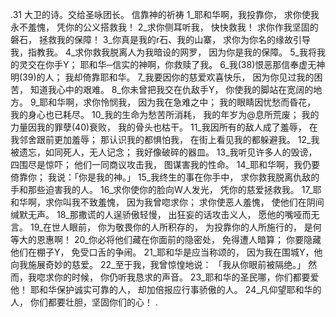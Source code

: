 .31 
大卫的诗。交给圣咏团长。 
信靠神的祈祷 
1_耶和华啊，我投靠你， 
求你使我永不羞愧， 
凭你的公义搭救我！ 
2_求你侧耳听我， 
快快救我！ 
求你作我坚固的磐石， 
拯救我的保障！ 
3_你真是我的r石、我的山寨， 
求你为你名的缘故引导我，指教我。 
4_求你救我脱离人为我暗设的网罗， 
因为你是我的保障。 
5_我将我的灵交在你手Y； 
耶和华─信实的神啊，你救赎了我。 
6_我(38)恨恶那信奉虚无神明(39)的人； 
我却倚靠耶和华。 
7_我要因你的慈爱欢喜快乐， 
因为你见过我的困苦， 
知道我心中的艰难。 
8_你未曾把我交在仇敌手Y， 
你使我的脚站在宽阔的地方。 
9_耶和华啊，求你怜悯我， 
因为我在急难之中； 
我的眼睛因忧愁而昏花， 
我的身心也已耗尽。 
10_我的生命为愁苦所消耗， 
我的年岁为@息所荒废； 
我的力量因我的罪孽(40)衰败， 
我的骨头也枯干。 
11_我因所有的敌人成了羞辱， 
在我邻舍跟前更加羞辱； 
那认识我的都惧怕我， 
在街上看见我的都躲避我。 
12_我被遗忘，如同死人，无人记念； 
我好像破碎的器皿。 
13_我听见许多人的毁谤， 
四围尽是惊吓； 
他们一同商议攻击我， 
图谋害我的性命。 
14_耶和华啊，我仍要倚靠你； 
我说：「你是我的神。」 
15_我终生的事在你手中， 
求你救我脱离仇敌的手和那些迫害我的人。 
16_求你使你的脸向W人发光， 
凭你的慈爱拯救我。 
17_耶和华啊，求你叫我不致羞愧， 
因为我曾唿求你； 
求你使恶人羞愧， 
使他们在阴间缄默无声。 
18_那撒谎的人逞骄傲轻慢， 
出狂妄的话攻击义人， 
愿他的嘴哑而无言。 
19_在世人眼前， 
你为敬畏你的人所积存的， 
为投靠你的人所施行的， 
是何等大的恩惠啊！ 
20_你必将他们藏在你面前的隐密处， 
免得遭人暗算； 
你要隐藏他们在棚子Y， 
免受口舌的争闹。 
21_耶和华是应当称颂的， 
因为我在围城Y，他向我施展奇妙的慈爱。 
22_至于我，我曾惊惶地说： 
「我从你眼前被隔绝。」 
然而，我唿求你的时候， 
你仍听我恳求的声音。 
23_耶和华的圣民哪，你们都要爱他！ 
耶和华保护诚实可靠的人， 
却加倍报应行事骄傲的人。 
24_凡仰望耶和华的人， 
你们都要壮胆，坚固你们的心！ 
 .
